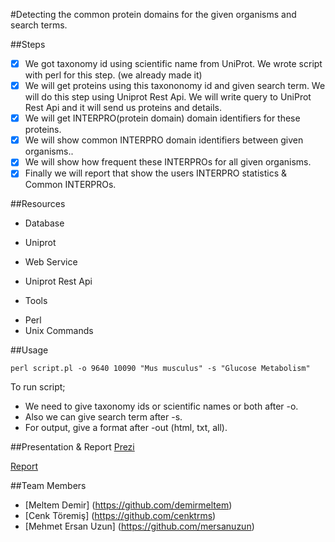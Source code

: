 #Detecting the common protein domains for the given organisms and search terms.

##Steps
- [x] We got taxonomy id using scientific name from UniProt. We wrote script with perl for this step. (we already made it)
- [x] We will get proteins using this taxononomy id and given search term. We will do this step using Uniprot Rest Api. We will write query to UniProt Rest Api and it will send us proteins and details.
- [x] We will get INTERPRO(protein domain) domain identifiers for these proteins.
- [x] We will show common INTERPRO domain identifiers between given organisms..
- [x] We will show how frequent these INTERPROs for all given organisms.
- [x] Finally we will report that  show the users INTERPRO statistics  & Common INTERPROs.

##Resources
* Database 
 - Uniprot
* Web Service 
 - Uniprot Rest Api
* Tools 
 - Perl 
 - Unix Commands
 
##Usage
```
perl script.pl -o 9640 10090 "Mus musculus" -s "Glucose Metabolism"
```
To run script;

 - We need to give taxonomy ids or scientific names or both after -o.
 - Also we can give search term after -s.
 - For output, give a format after -out (html, txt, all).


##Presentation & Report
[Prezi](http://prezi.com/2g3yosohp-_1/?utm_campaign=share&utm_medium=copy&rc=ex0share)

[Report](https://drive.google.com/drive/folders/0B7LFCn3Ee6mbNU9lUkNzVFlJNWc)

##Team Members 

  * [Meltem Demir] (https://github.com/demirmeltem)
  * [Cenk Töremiş] (https://github.com/cenktrms)
  * [Mehmet Ersan Uzun] (https://github.com/mersanuzun)
